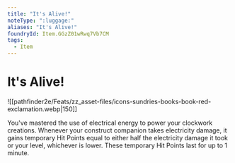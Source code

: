 ```yaml
---
title: "It's Alive!"
noteType: ":luggage:"
aliases: "It's Alive!"
foundryId: Item.GGzZ01wRwq7Vb7CM
tags:
  - Item
---
```


# It's Alive!
![[pathfinder2e/Feats/zz_asset-files/icons-sundries-books-book-red-exclamation.webp|150]]

You've mastered the use of electrical energy to power your clockwork creations. Whenever your construct companion takes electricity damage, it gains temporary Hit Points equal to either half the electricity damage it took or your level, whichever is lower. These temporary Hit Points last for up to 1 minute.
